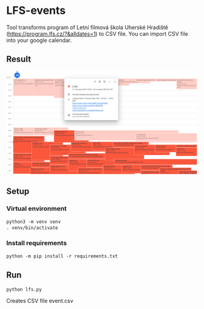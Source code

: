 # LFS-events

Tool transforms program of Letní filmová škola Uherské Hradiště (https://program.lfs.cz/?&alldates=1) to CSV file. You can import CSV file into your google calendar.

## Result

![Google calendar](https://github.com/brabemi/LFS-events/blob/master/lfs.png "Google calendar")

## Setup
 
### Virtual environment
```
python3 -m venv venv
. venv/bin/activate
```

### Install requirements
```
python -m pip install -r requirements.txt
```
## Run

```
python lfs.py 
```
Creates CSV file event.csv

